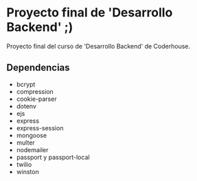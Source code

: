 # Proyecto final de 'Desarrollo Backend' ;)
Proyecto final del curso de 'Desarrollo Backend' de Coderhouse. 

## Dependencias

- bcrypt
- compression
- cookie-parser
- dotenv
- ejs
- express
- express-session
- mongoose
- multer
- nodemailer
- passport y passport-local
- twilio
- winston
